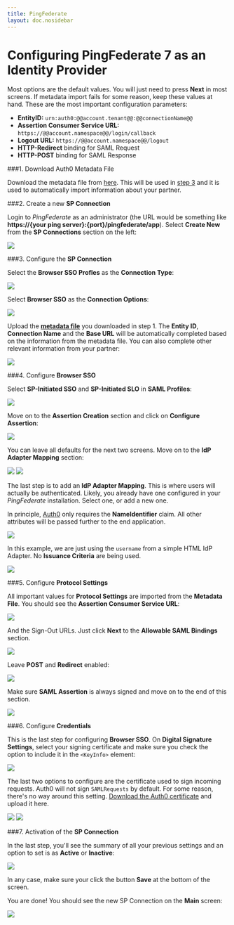```yaml
---
title: PingFederate
layout: doc.nosidebar
---
```

# Configuring PingFederate 7 as an Identity Provider

Most options are the default values. You will just need to press __Next__ in most screens. If metadata import fails for some reason, keep these values at hand. These are the most important configuration parameters:

* __EntityID:__ `urn:auth0:@@account.tenant@@:@@connectionName@@`
* __Assertion Consumer Service URL:__ `https://@@account.namespace@@/login/callback`
* __Logout URL:__ `https://@@account.namespace@@/logout`
* __HTTP-Redirect__ binding for SAML Request
* __HTTP-POST__ binding for SAML Response


###1. Download Auth0 Metadata File

Download the metadata file from [here](https://@@account.namespace@@/samlp/metadata?connection=@@connectionName@@). This will be used in [step 3](ping7#3) and it is used to automatically import information about your partner.

###2. Create a new __SP Connection__

Login to _PingFederate_ as an administrator (the URL would be something like __https://{your ping server}:{port}/pingfederate/app__). Select __Create New__ from the __SP Connections__ section on the left:

![](img/ping-1.png)

###3. Configure the __SP Connection__

Select the __Browser SSO Profles__ as the __Connection Type__:

![](img/ping-2.png)

Select __Browser SSO__ as the __Connection Options__:

![](img/ping-3.png)

Upload the [__metadata file__](https://@@account.namespace@@/samlp/metadata?connection=@@connectionName@@) you downloaded in step 1. The __Entity ID__, __Connection Name__ and the __Base URL__ will be automatically completed based on the information from the metadata file. You can also complete other relevant information from your partner:

![](img/ping-4.png)

###4. Configure __Browser SSO__

Select __SP-Initiated SSO__ and __SP-Initiated SLO__ in __SAML Profiles__:

![](img/ping-5.png)

Move on to the __Assertion Creation__ section and click on __Configure Assertion__:

![](img/ping-6.png)

You can leave all defaults for the next two screens. Move on to the __IdP Adapter Mapping__ section: 

![](img/ping-7.png)
![](img/ping-8.png)

The last step is to add an __IdP Adapter Mapping__. This is where users will actually be authenticated. Likely, you already have one configured in your _PingFederate_ installation. Select one, or add a new one.

In principle, [Auth0](http://auth0.com) only requires the __NameIdentifier__ claim. All other  attributes will be passed further to the end application.

![](img/ping-9.png)

In this example, we are just using the `username` from a simple HTML IdP Adapter. No __Issuance Criteria__ are being used. 

![](img/ping-10.png)

###5. Configure __Protocol Settings__

All important values for __Protocol Settings__ are imported from the __Metadata File__. You should see the __Assertion Consumer Service URL__:

![](img/ping-11.png)

And the Sign-Out URLs. Just click __Next__ to the __Allowable SAML Bindings__ section.

![](img/ping-12.png)

Leave __POST__ and __Redirect__ enabled:

![](img/ping-13.png)

Make sure __SAML Assertion__ is always signed and move on to the end of this section.

![](img/ping-14.png)


###6. Configure __Credentials__

This is the last step for configuring __Browser SSO__. On __Digital Signature Settings__, select your signing certificate and make sure you check the option to include it in the `<KeyInfo>` element:

![](img/ping-15.png)

The last two options to configure are the certificate used to sign incoming requests. Auth0 will not sign `SAMLRequests` by default. For some reason, there's no way around this setting. [Download the Auth0 certificate](https://@@account.tenant@@.auth0.com/pem) and upload it here. 

![](img/ping-16.png)
![](img/ping-17.png)

###7. Activation of the __SP Connection__

In the last step, you'll see the summary of all your previous settings and an option to set is as __Active__ or __Inactive__:

![](img/ping-18.png)

In any case, make sure your click the button __Save__ at the bottom of the screen. 

You are done! You should see the new SP Connection on the __Main__ screen:

![](img/ping-19.png)
